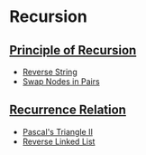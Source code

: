# Recursion

## [Principle of Recursion](https://leetcode.com/explore/featured/card/recursion-i/250/principle-of-recursion/1439/)

* [Reverse String](rec/reverse.go)
* [Swap Nodes in Pairs](rec/swap.go)

## [Recurrence Relation](https://leetcode.com/explore/featured/card/recursion-i/251/scenario-i-recurrence-relation/1644/)

* [Pascal's Triangle II](rel/pascal.go)
* [Reverse Linked List](../LinkedList/cp/reverse.go)
